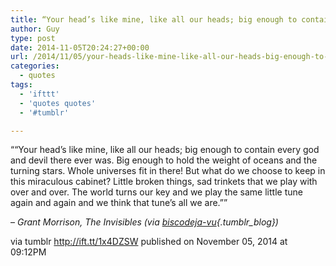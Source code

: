 ```yaml
---
title: “Your head’s like mine, like all our heads; big enough to contain every god and devil there ever was….”
author: Guy
type: post
date: 2014-11-05T20:24:27+00:00
url: /2014/11/05/your-heads-like-mine-like-all-our-heads-big-enough-to-contain-every-god-and-devil-there-ever-was/
categories:
  - quotes
tags:
  - 'ifttt'
  - 'quotes quotes'
  - '#tumblr'

---
```

““Your head’s like mine, like all our heads; big enough to contain every god and devil there ever was. Big enough to hold the weight of oceans and the turning stars. Whole universes fit in there! But what do we choose to keep in this miraculous cabinet? Little broken things, sad trinkets that we play with over and over. The world turns our key and we play the same little tune again and again and we think that tune’s all we are.””

&#8211;  _Grant Morrison, The Invisibles (via [biscodeja-vu][1]{.tumblr_blog})_

via tumblr http://ift.tt/1x4DZSW published on November 05, 2014 at 09:12PM

 [1]: http://ift.tt/10o9iKa